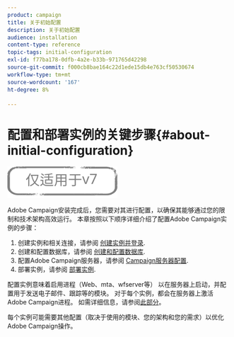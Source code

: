 ```yaml
---
product: campaign
title: 关于初始配置
description: 关于初始配置
audience: installation
content-type: reference
topic-tags: initial-configuration
exl-id: f77ba178-0dfb-4a2e-b33b-971765d42298
source-git-commit: f000cb8bae164c22d1ede15db4e763cf50530674
workflow-type: tm+mt
source-wordcount: '167'
ht-degree: 8%

---
```


# 配置和部署实例的关键步骤{#about-initial-configuration}

![](../../assets/v7-only.svg)

Adobe Campaign安装完成后，您需要对其进行配置，以确保其能够通过您的限制和技术架构高效运行。 本章按照以下顺序详细介绍了配置Adobe Campaign实例的步骤：

1. 创建实例和相关连接，请参阅 [创建实例并登录](../../installation/using/creating-an-instance-and-logging-on.md).
1. 创建和配置数据库，请参阅 [创建和配置数据库](../../installation/using/creating-and-configuring-the-database.md).
1. 配置Adobe Campaign服务器，请参阅 [Campaign服务器配置](../../installation/using/configuring-campaign-server.md).
1. 部署实例，请参阅 [部署实例](../../installation/using/deploying-an-instance.md).

配置实例意味着启用进程（Web、mta、wfserver等） 以在服务器上启动，并配置用于发送电子邮件、跟踪等的模块。 对于每个实例，都会在服务器上激活Adobe Campaign进程。 如需详细信息，请参阅[此部分](../../installation/using/configuring-campaign-server.md#enabling-processes)。

每个实例可能需要其他配置（取决于使用的模块、您的架构和您的需求）以优化Adobe Campaign操作。
